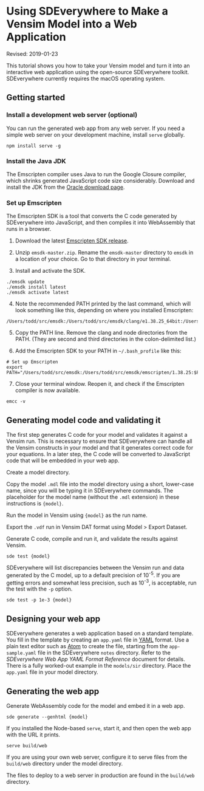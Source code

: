 # Using SDEverywhere to Make a Vensim Model into a Web Application

Revised: 2019-01-23

This tutorial shows you how to take your Vensim model and turn it into an interactive web application using the open-source SDEverywhere toolkit. SDEverywhere currently requires the macOS operating system.

## Getting started

### Install a development web server (optional)

You can run the generated web app from any web server. If you need a simple web server on your development machine, install `serve` globally.
~~~
npm install serve -g
~~~

### Install the Java JDK

The Emscripten compiler uses Java to run the Google Closure compiler, which shrinks generated JavaScript code size considerably. Download and install the JDK from the [Oracle download page](https://www.oracle.com/technetwork/java/javase/downloads/index.html).

### Set up Emscripten

The Emscripten SDK is a tool that converts the C code generated by SDEverywhere into JavaScript, and then compiles it into WebAssembly that runs in a browser.

1. Download the latest [Emscripten SDK release](https://github.com/emscripten-core/emsdk/archive/master.zip).

2. Unzip `emsdk-master.zip`. Rename the `emsdk-master` directory to `emsdk` in a location of your choice. Go to that directory in your terminal.

3. Install and activate the SDK.
~~~
./emsdk update
./emsdk install latest
./emsdk activate latest
~~~

4. Note the recommended PATH printed by the last command, which will look something like this, depending on where you installed Emscripten:
~~~
/Users/todd/src/emsdk:/Users/todd/src/emsdk/clang/e1.38.25_64bit:/Users/todd/src/emsdk/node/8.9.1_64bit/bin:/Users/todd/src/emsdk/emscripten/1.38.25
~~~

5. Copy the PATH line. Remove the clang and node directories from the PATH. (They are second and third directories in the colon-delimited list.)

6. Add the Emscripten SDK to your PATH in `~/.bash_profile` like this:
~~~
# Set up Emscripten
export PATH="/Users/todd/src/emsdk:/Users/todd/src/emsdk/emscripten/1.38.25:$PATH"
~~~

7. Close your terminal window. Reopen it, and check if the Emscripten compiler is now available.
~~~
emcc -v
~~~

## Generating model code and validating it

The first step generates C code for your model and validates it against a Vensim run. This is necessary to ensure that SDEverywhere can handle all the Vensim constructs in your model and that it generates correct code for your equations. In a later step, the C code will be converted to JavaScript code that will be embedded in your web app.

Create a model directory.

Copy the model `.mdl` file into the model directory using a short, lower-case name, since you will be typing it in SDEverywhere commands. The placeholder for the model name (without the `.mdl` extension) in these instructions is `{model}`.

Run the model in Vensim using `{model}` as the run name.

Export the `.vdf` run in Vensim DAT format using Model > Export Dataset.

Generate C code, compile and run it, and validate the results against Vensim.
~~~
sde test {model}
~~~

SDEverywhere will list discrepancies between the Vensim run and data generated by the C model, up to a default precision of 10<sup>-5</sup>. If you are getting errors and somewhat less precision, such as 10<sup>-3</sup>, is acceptable, run the test with the `-p` option.

~~~
sde test -p 1e-3 {model}
~~~

## Designing your web app

SDEverywhere generates a web application based on a standard template. You fill in the template by creating an `app.yaml` file in [YAML](http://nodeca.github.io/js-yaml/) format. Use a plain text editor such as [Atom](https://atom.io/) to create the file, starting from the `app-sample.yaml` file in the SDEverywhere `notes` directory. Refer to the *SDEverywhere Web App YAML Format Reference* document for details. There is a fully worked-out example in the `models/sir` directory. Place the `app.yaml` file in your model directory.

## Generating the web app

Generate WebAssembly code for the model and embed it in a web app.
~~~
sde generate --genhtml {model}
~~~

If you installed the Node-based `serve`, start it, and then open the web app with the URL it prints.
~~~
serve build/web
~~~

If you are using your own web server, configure it to serve files from the `build/web` directory under the model directory.

The files to deploy to a web server in production are found in the `build/web` directory.

